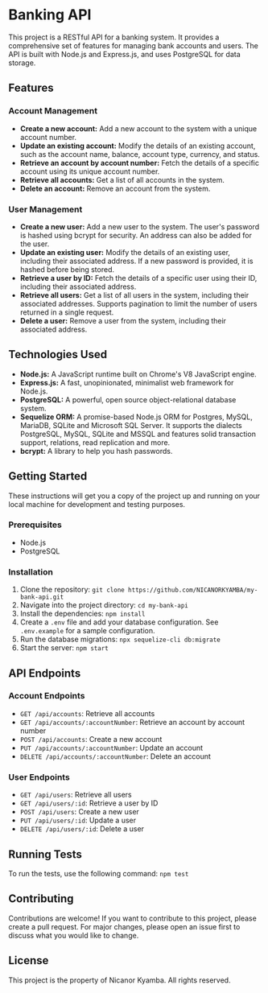 # Banking API

This project is a RESTful API for a banking system. It provides a comprehensive set of features for managing bank accounts and users. The API is built with Node.js and Express.js, and uses PostgreSQL for data storage.

## Features

### Account Management

- **Create a new account:** Add a new account to the system with a unique account number.
- **Update an existing account:** Modify the details of an existing account, such as the account name, balance, account type, currency, and status.
- **Retrieve an account by account number:** Fetch the details of a specific account using its unique account number.
- **Retrieve all accounts:** Get a list of all accounts in the system.
- **Delete an account:** Remove an account from the system.

### User Management

- **Create a new user:** Add a new user to the system. The user's password is hashed using bcrypt for security. An address can also be added for the user.
- **Update an existing user:** Modify the details of an existing user, including their associated address. If a new password is provided, it is hashed before being stored.
- **Retrieve a user by ID:** Fetch the details of a specific user using their ID, including their associated address.
- **Retrieve all users:** Get a list of all users in the system, including their associated addresses. Supports pagination to limit the number of users returned in a single request.
- **Delete a user:** Remove a user from the system, including their associated address.

## Technologies Used

- **Node.js:** A JavaScript runtime built on Chrome's V8 JavaScript engine.
- **Express.js:** A fast, unopinionated, minimalist web framework for Node.js.
- **PostgreSQL:** A powerful, open source object-relational database system.
- **Sequelize ORM:** A promise-based Node.js ORM for Postgres, MySQL, MariaDB, SQLite and Microsoft SQL Server. It supports the dialects PostgreSQL, MySQL, SQLite and MSSQL and features solid transaction support, relations, read replication and more.
- **bcrypt:** A library to help you hash passwords.

## Getting Started

These instructions will get you a copy of the project up and running on your local machine for development and testing purposes.

### Prerequisites

- Node.js
- PostgreSQL

### Installation

1. Clone the repository: `git clone https://github.com/NICANORKYAMBA/my-bank-api.git`
2. Navigate into the project directory: `cd my-bank-api`
3. Install the dependencies: `npm install`
4. Create a `.env` file and add your database configuration. See `.env.example` for a sample configuration.
5. Run the database migrations: `npx sequelize-cli db:migrate`
6. Start the server: `npm start`

## API Endpoints

### Account Endpoints

- `GET /api/accounts`: Retrieve all accounts
- `GET /api/accounts/:accountNumber`: Retrieve an account by account number
- `POST /api/accounts`: Create a new account
- `PUT /api/accounts/:accountNumber`: Update an account
- `DELETE /api/accounts/:accountNumber`: Delete an account

### User Endpoints

- `GET /api/users`: Retrieve all users
- `GET /api/users/:id`: Retrieve a user by ID
- `POST /api/users`: Create a new user
- `PUT /api/users/:id`: Update a user
- `DELETE /api/users/:id`: Delete a user

## Running Tests

To run the tests, use the following command: `npm test`

## Contributing

Contributions are welcome! If you want to contribute to this project, please create a pull request. For major changes, please open an issue first to discuss what you would like to change.

## License

This project is the property of Nicanor Kyamba. All rights reserved.
